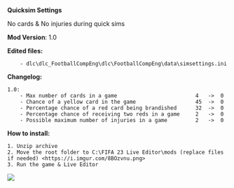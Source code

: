 **Quicksim Settings**

No cards & No injuries during quick sims

**Mod Version**: 1.0


**Edited files:**
```
    - dlc\dlc_FootballCompEng\dlc\FootballCompEng\data\simsettings.ini
```

**Changelog:**
```
1.0:
    - Max number of cards in a game                         4   ->  0
    - Chance of a yellow card in the game                   45  ->  0
    - Percentage chance of a red card being brandished      32  ->  0
    - Percentage chance of receiving two reds in a game     2   ->  0
    - Possible maximum number of injuries in a game         2   ->  0

```
**How to install:**
```
1. Unzip archive
2. Move the root folder to C:\FIFA 23 Live Editor\mods (replace files if needed) <https://i.imgur.com/8BOzvnu.png>
3. Run the game & Live Editor

```

![](https://i.imgur.com/8BOzvnu.png)
